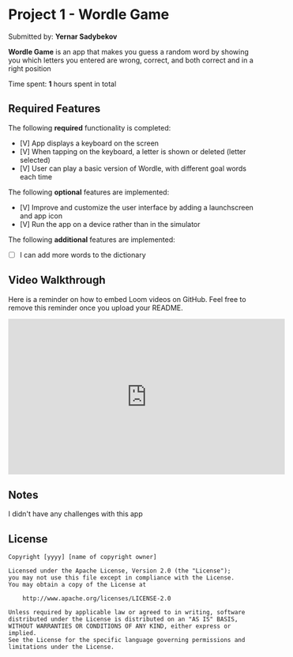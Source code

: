 # Project 1 - Wordle Game

Submitted by: **Yernar Sadybekov**

**Wordle Game** is an app that makes you guess a random word by showing you which letters you entered are wrong, correct, and both correct and in a right position 

Time spent: **1** hours spent in total

## Required Features

The following **required** functionality is completed:

- [V] App displays a keyboard on the screen
- [V] When tapping on the keyboard, a letter is shown or deleted (letter selected)
- [V] User can play a basic version of Wordle, with different goal words each time

The following **optional** features are implemented:

- [V] Improve and customize the user interface by adding a launchscreen and app icon
- [V] Run the app on a device rather than in the simulator

The following **additional** features are implemented:

- [ ] I can add more words to the dictionary

## Video Walkthrough

Here is a reminder on how to embed Loom videos on GitHub. Feel free to remove this reminder once you upload your README. 

<iframe width="560" height="315" src="https://www.youtube.com/embed/NEP20W8sYSY?si=IHVVPTvNDzBDmISU" title="YouTube video player" frameborder="0" allow="accelerometer; autoplay; clipboard-write; encrypted-media; gyroscope; picture-in-picture; web-share" allowfullscreen></iframe>

## Notes

I didn't have any challenges with this app

## License

    Copyright [yyyy] [name of copyright owner]

    Licensed under the Apache License, Version 2.0 (the "License");
    you may not use this file except in compliance with the License.
    You may obtain a copy of the License at

        http://www.apache.org/licenses/LICENSE-2.0

    Unless required by applicable law or agreed to in writing, software
    distributed under the License is distributed on an "AS IS" BASIS,
    WITHOUT WARRANTIES OR CONDITIONS OF ANY KIND, either express or implied.
    See the License for the specific language governing permissions and
    limitations under the License.
